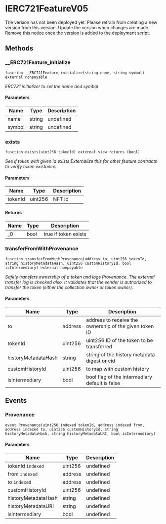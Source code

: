 # IERC721FeatureV05





The version has not been deployed yet.  Please refrain from creating a new version from this version.  Update the version when changes are made. Remove this notice once the version is added to the deployment script.



## Methods

### __ERC721Feature_initialize

```solidity
function __ERC721Feature_initialize(string name, string symbol) external nonpayable
```



*ERC721 initializer to set the name and symbol*

#### Parameters

| Name | Type | Description |
|---|---|---|
| name | string | undefined |
| symbol | string | undefined |

### exists

```solidity
function exists(uint256 tokenId) external view returns (bool)
```



*See if token with given id exists Externalize this for other feature contracts to verify token existance.*

#### Parameters

| Name | Type | Description |
|---|---|---|
| tokenId | uint256 | NFT id |

#### Returns

| Name | Type | Description |
|---|---|---|
| _0 | bool | true if token exists |

### transferFromWithProvenance

```solidity
function transferFromWithProvenance(address to, uint256 tokenId, string historyMetadataHash, uint256 customHistoryId, bool isIntermediary) external nonpayable
```



*Safely transfers ownership of a token and logs Provenance. The external transfer log is checked also. It validates that the sender is authorized to transfer the token (either the collection owner or token owner).*

#### Parameters

| Name | Type | Description |
|---|---|---|
| to | address | address to receive the ownership of the given token ID |
| tokenId | uint256 | uint256 ID of the token to be transferred |
| historyMetadataHash | string | string of the history metadata digest or cid |
| customHistoryId | uint256 | to map with custom history |
| isIntermediary | bool | bool flag of the intermediary default is false |



## Events

### Provenance

```solidity
event Provenance(uint256 indexed tokenId, address indexed from, address indexed to, uint256 customHistoryId, string historyMetadataHash, string historyMetadataURI, bool isIntermediary)
```





#### Parameters

| Name | Type | Description |
|---|---|---|
| tokenId `indexed` | uint256 | undefined |
| from `indexed` | address | undefined |
| to `indexed` | address | undefined |
| customHistoryId  | uint256 | undefined |
| historyMetadataHash  | string | undefined |
| historyMetadataURI  | string | undefined |
| isIntermediary  | bool | undefined |



